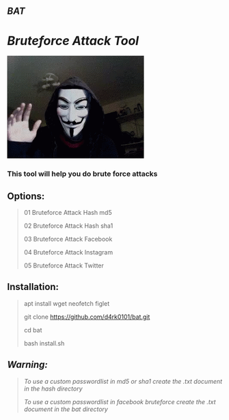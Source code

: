 ## *BAT*
# *Bruteforce Attack Tool*
![](https://github.com/d4rk0101/bat/blob/main/7e5c0701fba480e5c59ccf400ea18e55.gif)
### **This tool will help you do brute force attacks**
## **Options:**
> 01 Bruteforce Attack Hash md5
>
> 02 Bruteforce Attack Hash sha1
>
> 03 Bruteforce Attack Facebook
>
> 04 Bruteforce Attack Instagram
>
> 05 Bruteforce Attack Twitter
## **Installation:**
> apt install wget neofetch figlet
>
> git clone https://github.com/d4rk0101/bat.git
>
> cd bat
>
> bash install.sh
## *Warning:*
> *To use a custom passwordlist in md5 or sha1 create the .txt document in the hash directory*
>
> *To use a custom passwordlist in facebook bruteforce create the .txt document in the bat directory*
